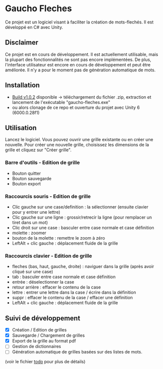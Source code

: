 # Gaucho Fleches

Ce projet est un logiciel visant à faciliter la création de mots-flechés. Il est développé en C# avec Unity.

## Disclaimer

Ce projet est en cours de développement. Il est actuellement utilisable, mais la plupart des fonctionnalités ne sont pas encore implémentées. De plus, l'interface utilisateur est encore en cours de développement et peut être améliorée. Il n'y a pour le moment pas de génération automatique de mots.

## Installation

- [Build v1.0.2](https://github.com/louisaiva/gaucho-fleches/releases/tag/v1.0.2) disponible -> téléchargement du fichier .zip, extraction et lancement de l'exécutable "gaucho-fleches.exe"
- ou alors clonage de ce repo et ouverture du projet avec Unity 6 (6000.0.28f1)

## Utilisation

Lancez le logiciel. Vous pouvez ouvrir une grille existante ou en créer une nouvelle. Pour créer une nouvelle grille, choisissez les dimensions de la grille et cliquez sur "Créer grille".

### Barre d'outils - Edition de grille
- Bouton quitter
- Bouton sauvegarde
- Bouton export

### Raccourcis souris - Edition de grille
- Clic gauche sur une case/definition : la sélectionner (ensuite clavier pour y entrer une lettre)
- Clic gauche sur une ligne : grossir/retrecir la ligne (pour remplacer un tiret dans un mot)
- Clic droit sur une case : basculer entre case normale et case définition
- molette : zoomer
- bouton de la molette : remettre le zoom à zéro
- LeftAlt + clic gauche : déplacement fluide de la grille

### Raccourcis clavier - Edition de grille
- fleches (bas, haut, gauche, droite) : naviguer dans la grille (après avoir cliqué sur une case)
- tab : basculer entre case normale et case définition
- entrée : déselectionner la case
- retour arrière : effacer le contenu de la case
- lettre : entrer une lettre dans la case / écrire dans la définition
- suppr : effacer le contenu de la case / effacer une définition
- LeftAlt + clic gauche : déplacement fluide de la grille

## Suivi de développement

- [x] Création / Edition de grilles
- [x] Sauvegarde / Chargement de grilles
- [x] Export de la grille au format pdf
- [ ] Gestion de dictionnaires
- [ ] Génération automatique de grilles basées sur des listes de mots.

(voir le fichier [todo](./todo) pour plus de détails)